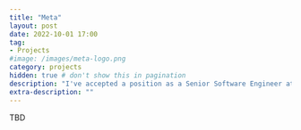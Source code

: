 ```yaml
---
title: "Meta"
layout: post
date: 2022-10-01 17:00
tag:
- Projects
#image: /images/meta-logo.png
category: projects
hidden: true # don't show this in pagination
description: "I've accepted a position as a Senior Software Engineer at Meta"
extra-description: ""
---
```

TBD
